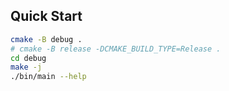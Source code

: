 ## Quick Start

```bash
cmake -B debug .
# cmake -B release -DCMAKE_BUILD_TYPE=Release .
cd debug
make -j
./bin/main --help
```